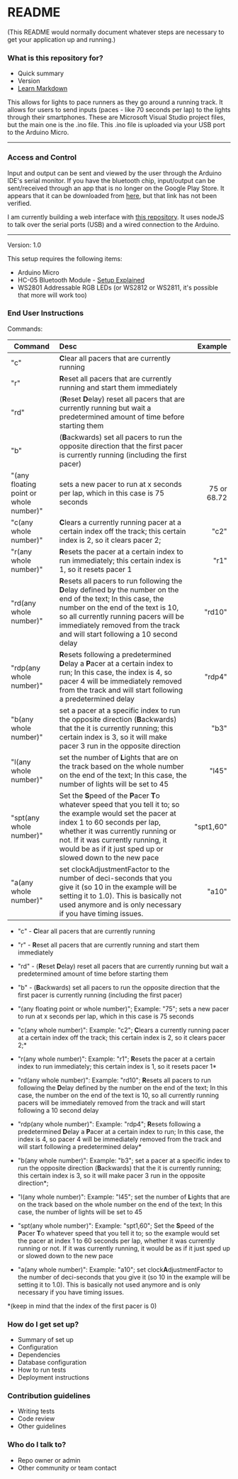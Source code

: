 # README #

(This README would normally document whatever steps are necessary to get your application up and running.)

### What is this repository for? ###

* Quick summary
* Version
* [Learn Markdown](https://bitbucket.org/tutorials/markdowndemo)

This allows for lights to pace runners as they go around a running track. It allows for users to send inputs (paces - like 70 seconds per lap) to the lights through their smartphones. These are Microsoft Visual Studio project files, but the main one is the .ino file. This .ino file is uploaded via your USB port to the Arduino Micro.

--------
### Access and Control ###

Input and output can be sent and viewed by the user through the Arduino IDE's serial monitor. If you have the bluetooth chip, input/output can be sent/received through an app that is no longer on the Google Play Store. It appears that it can be downloaded from [here](http://arduino-bluetooth-terminal.soft112.com/), but that link has not been verified.

I am currently building a web interface with [this repository](https://bitbucket.org/davidhudman/nodetrackpractice/overview). It uses nodeJS to talk over the serial ports (USB) and a wired connection to the Arduino.

--------


Version: 1.0

This setup requires the following items:

* Arduino Micro
* HC-05 Bluetooth Module - [Setup Explained](http://www.instructables.com/id/Arduino-AND-Bluetooth-HC-05-Connecting-easily/)
* WS2801 Addressable RGB LEDs (or WS2812 or WS2811, it's possible that more will work too)

### End User Instructions ###

Commands:

| Command       | Desc       | Example |
| ------------- |:-------------| -----:|
| "c"           | **C**lear all pacers that are currently running |  |
| "r"           | **R**eset all pacers that are currently running and start them immediately      |  |
| "rd"          | (**R**eset **D**elay) reset all pacers that are currently running but wait a predetermined amount of time before starting them     |  |
| "b"           | (**B**ackwards) set all pacers to run the opposite direction that the first pacer is currently running (including the first pacer)     |  |
| "(any floating point or whole number)"          | sets a new pacer to run at x seconds per lap, which in this case is 75 seconds |    75 or 68.72 |
| "c(any whole number)"          | **C**lears a currently running pacer at a certain index off the track; this certain index is 2, so it clears pacer 2; |    "c2" |
| "r(any whole number)"          | **R**esets the pacer at a certain index to run immediately; this certain index is 1, so it resets pacer 1 |   "r1" |
| "rd(any whole number)"          | **R**esets all pacers to run following the **D**elay defined by the number on the end of the text; In this case, the number on the end of the text is 10, so all currently running pacers will be immediately removed from the track and will start following a 10 second delay |  "rd10" |
| "rdp(any whole number)"          | **R**esets following a predetermined **D**elay a **P**acer at a certain index to run; In this case, the index is 4, so pacer 4 will be immediately removed from the track and will start following a predetermined delay |    "rdp4" |
| "b(any whole number)"          | set a pacer at a specific index to run the opposite direction (**B**ackwards) that the it is currently running; this certain index is 3, so it will make pacer 3 run in the opposite direction | "b3" |
| "l(any whole number)"          | set the number of **L**ights that are on the track based on the whole number on the end of the text; In this case, the number of lights will be set to 45 | "l45" |
| "spt(any whole number)"         | Set the **S**peed of the **P**acer **T**o whatever speed that you tell it to; so the example would set the pacer at index 1 to 60 seconds per lap, whether it was currently running or not. If it was currently running, it would be as if it just sped up or slowed down to the new pace | "spt1,60" |
| "a(any whole number)"          | set clockAdjustmentFactor to the number of deci-seconds that you give it (so 10 in the example will be setting it to 1.0). This is basically not used anymore and is only necessary if you have timing issues. | "a10" |


* "c" - **C**lear all pacers that are currently running

* "r" - **R**eset all pacers that are currently running and start them immediately

* "rd" - (**R**eset **D**elay) reset all pacers that are currently running but wait a predetermined amount of time before starting them

* "b" - (**B**ackwards) set all pacers to run the opposite direction that the first pacer is currently running (including the first pacer)

* "(any floating point or whole number)"; Example: "75"; sets a new pacer to run at x seconds per lap, which in this case is 75 seconds

* "c(any whole number)": Example: "c2"; **C**lears a currently running pacer at a certain index off the track; this certain index is 2, so it clears pacer 2;*

* "r(any whole number)": Example: "r1"; **R**esets the pacer at a certain index to run immediately; this certain index is 1, so it resets pacer 1*

* "rd(any whole number)": Example: "rd10"; **R**esets all pacers to run following the **D**elay defined by the number on the end of the text; In this case, the number on the end of the text is 10, so all currently running pacers will be immediately removed from the track and will start following a 10 second delay

* "rdp(any whole number)": Example: "rdp4"; **R**esets following a predetermined **D**elay a **P**acer at a certain index to run; In this case, the index is 4, so pacer 4 will be immediately removed from the track and will start following a predetermined delay*

* "b(any whole number)": Example: "b3"; set a pacer at a specific index to run the opposite direction (**B**ackwards) that the it is currently running; this certain index is 3, so it will make pacer 3 run in the opposite direction*;

* "l(any whole number)": Example: "l45"; set the number of **L**ights that are on the track based on the whole number on the end of the text; In this case, the number of lights will be set to 45

* "spt(any whole number)": Example: "spt1,60"; Set the **S**peed of the **P**acer **T**o whatever speed that you tell it to; so the example would set the pacer at index 1 to 60 seconds per lap, whether it was currently running or not. If it was currently running, it would be as if it just sped up or slowed down to the new pace

* "a(any whole number)": Example: "a10"; set clock**A**djustmentFactor to the number of deci-seconds that you give it (so 10 in the example will be setting it to 1.0). This is basically not used anymore and is only necessary if you have timing issues.

*(keep in mind that the index of the first pacer is 0)


### How do I get set up? ###

* Summary of set up
* Configuration
* Dependencies
* Database configuration
* How to run tests
* Deployment instructions

### Contribution guidelines ###

* Writing tests
* Code review
* Other guidelines

### Who do I talk to? ###

* Repo owner or admin
* Other community or team contact